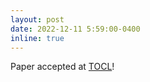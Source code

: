 ```yaml
---
layout: post
date: 2022-12-11 5:59:00-0400
inline: true
---
```


Paper accepted at [TOCL](https://dl.acm.org/journal/tocl)!
